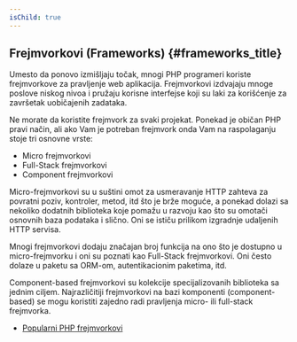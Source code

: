 ```yaml
---
isChild: true
---
```


## Frejmvorkovi (Frameworks) {#frameworks_title}

Umesto da ponovo izmišljaju točak, mnogi PHP programeri koriste frejmvorkove za pravljenje web aplikacija. Frejmvorkovi 
izdvajaju mnoge poslove niskog nivoa i pružaju korisne interfejse koji su laki za korišćenje za završetak uobičajenih 
zadataka.

Ne morate da koristite frejmvork za svaki projekat. Ponekad je običan PHP pravi način, ali ako Vam je potreban frejmvork
onda Vam na raspolaganju stoje tri osnovne vrste:

* Micro frejmvorkovi
* Full-Stack frejmvorkovi
* Component frejmvorkovi

Micro-frejmvorkovi su u suštini omot za usmeravanje HTTP zahteva za povratni poziv, kontroler, metod, itd što je brže 
moguće, a ponekad dolazi sa nekoliko dodatnih biblioteka koje pomažu u razvoju kao što su omotači osnovnih baza podataka
i slično. Oni se ističu prilikom izgradnje udaljenih HTTP servisa.

Mnogi frejmvorkovi dodaju značajan broj funkcija na ono što je dostupno u micro-frejmvorku i oni su poznati kao 
Full-Stack frejmvorkovi. Oni često dolaze u paketu sa ORM-om, autentikacionim paketima, itd.

Component-based frejmvorkovi su kolekcije specijalizovanih biblioteka sa jednim ciljem. Najrazličitiji frejmvorkovi na 
bazi komponenti (component-based) se mogu koristiti zajedno radi pravljenja micro- ili full-stack frejmvorka.

* [Popularni PHP frejmvorkovi](https://github.com/codeguy/php-the-right-way/wiki/Frameworks)
